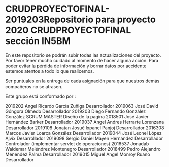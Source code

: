 # CRUDPROYECTOFINAL-2019203Repositorio para proyecto 2020 CRUDPROYECTOFINAL sección IN5BM

En este repositorio se podrán subir todas las actualizaciones del proyecto. Por favor tener mucho cuidado al momento de hacer alguna acción.
Para poder evitar la pérdida de información y borrar datos por accidente estemos atentos a todo lo que realicemos.

Ser puntuales en la entrega de cada asignación para que nuestros demás compañeros no se atrasen.

Este grupo está conformado por :


2019202    Angel Ricardo        García Zuñiga           Desarrollador
2019063    José David           Góngora Olmedo          Desarrollador
2019203    Diego Fernando       González González       SCRUM MASTER    Diseño de la pagina
2018501    José Javier          Hernández Barker        Desarrollador
2019037    Angel Andres         Herrarte Lorenzana      Desarrollador
2019108    Jonatan Josué        Ixpanel Panjoj          Desarrollador
2016308    Marcos Javier        Loarca González         Desarrollador
2019044    José Leonel          López Ajvix             Desarrollador
2019098    Sergio Daniel        Mayen Hernández         Desarrollador Controlador (implementar servlet de operaciones)
2016537    Jonadab Waldemar     Meléndrez Montenegro    Desarrollador
2018499    Pedro Alejandro      Menendez Palma          Desarrollador
2019015    Miguel Angel         Monroy Ruano            Desarrollador
